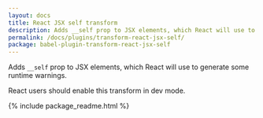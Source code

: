 ```yaml
---
layout: docs
title: React JSX self transform
description: Adds __self prop to JSX elements, which React will use to generate some runtime warnings.
permalink: /docs/plugins/transform-react-jsx-self/
package: babel-plugin-transform-react-jsx-self
---
```


Adds `__self` prop to JSX elements, which React will use to generate some runtime warnings.

React users should enable this transform in dev mode.

{% include package_readme.html %}
